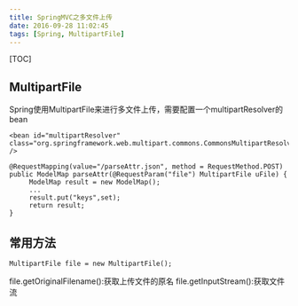 ```yaml
---
title: SpringMVC之多文件上传
date: 2016-09-28 11:02:45
tags: [Spring, MultipartFile]
---
```

[TOC]

## MultipartFile
Spring使用MultipartFile来进行多文件上传，需要配置一个multipartResolver的bean

    <bean id="multipartResolver" class="org.springframework.web.multipart.commons.CommonsMultipartResolver" />

    @RequestMapping(value="/parseAttr.json", method = RequestMethod.POST)
    public ModelMap parseAttr(@RequestParam("file") MultipartFile uFile) {
         ModelMap result = new ModelMap();
         ...
         result.put("keys",set);
         return result;
    }
## 常用方法

    MultipartFile file = new MultipartFile();   
file.getOriginalFilename():获取上传文件的原名
file.getInputStream():获取文件流